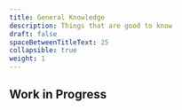 ```yaml
---
title: General Knowledge
description: Things that are good to know
draft: false
spaceBetweenTitleText: 25
collapsible: true
weight: 1
---
```

## Work in Progress